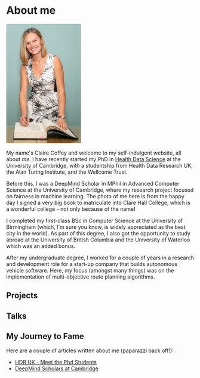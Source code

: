
 
# About me 

<img src="/matriculation-photo-full.jpeg" width="200" class="left-img"/>

My name's Claire Coffey and welcome to my self-indulgent website, all about _me_. I have recently started my PhD in [Health Data Science](https://www.hdruk.ac.uk/careers-in-health-data-science/phd-programme/) at the University of Cambridge, with a studentship from Health Data Research UK, the Alan Turing Institute, and the Wellcome Trust. 

Before this, I was a DeepMind Scholar in MPhil in Advanced Computer Science at the University of Cambridge, where my research project focused on fairness in machine learning. The photo of me here is from the happy day I signed a very big book to matriculate into Clare Hall College, which is a wonderful college - not only because of the name!

I completed my first-class BSc in Computer Science at the University of Birmingham (which, I'm sure you know, is widely appreciated as the best city in the world). As part of this degree, I also got the opportunity to study abroad at the University of British Columbia and the University of Waterloo which was an added bonus. 

After my undergraduate degree, I worked for a couple of years in a research and development role for a start-up company that builds autonomous vehicle software. Here, my focus (amongst many things) was on the implementation of multi-objective route planning algorithms. 

## Projects 


## Talks


## My Journey to Fame 
Here are a couple of articles written about me (paparazzi back off!):
- [HDR UK - Meet the Phd Students](https://www.hdruk.ac.uk/people/claire-coffey/)
- [DeepMind Scholars at Cambridge](https://www.cst.cam.ac.uk/deepmind-scholars-cambridge)



